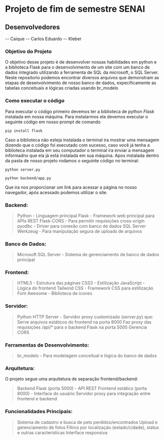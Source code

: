 # Projeto de fim de semestre SENAI
## Desenvolvedores
-- Caique
-- Carlos Eduardo
-- Kleber

### Objetivo do Projeto
O objetivo desse projeto é de desenvolver nossas habilidades em python e a biblioteca Flask para o desenvolvimento de um site com um banco de dados integrado utilizando a ferramenta de SQL da microsoft, o SQL Server. Neste repositorio podemos encontrar diversos arquivos que demonstram as etapas de desenvolvimento de nosso banco de dados, expecificamente as tabelas conceituais e lógicas criadas usando br_modelo
### Como executar o código
Para executar o código primeiro devemos ter a biblioteca de python *Flask* instalada em nossa máquina. Para instalarmos ela devemos executar o seguinte código em nosso prompt de comando
```
pip install flask
```
Caso a biblioteca não esteja instalada o terminal ira mostrar uma mensagem dizendo que o código foi executado com sucesso, caso você já tenha a biblioteca instalada em seu computador  o terminal ira enviar a mensagem informadno que ela já está instalada em sua máquina.
Apos instalada dentro da pasta de nosso projeto rodamos o seguinte código no terminal:
```
python server.py

python backend/app.py
```
Que ira nos proporcionar um link para acessar a página no nosso navegador, após acessado podemos utilizar o site.

### Backend:
> Python - Linguagem principal
> Flask - Framework web principal para APIs REST
> Flask-CORS - Para permitir requisições cross-origin
> pyodbc - Driver para conexão com banco de dados SQL Server
> Werkzeug - Para manipulação segura de uploads de arquivos
### Banco de Dados:
> Microsoft SQL Server - Sistema de gerenciamento de banco de dados principal
### Frontend:
> HTML5 - Estrutura das páginas
> CSS3 - Estilização
> JavaScript - Lógica do frontend
> Tailwind CSS - Framework CSS para estilização
> Font Awesome - Biblioteca de ícones
### Servidor:
> Python HTTP Server - Servidor proxy customizado (server.py) que:
> Serve arquivos estáticos do frontend na porta 8000
> Faz proxy das requisições /api/* para o backend Flask na porta 5000
> Gerencia CORS
### Ferramentas de Desenvolvimento:
> br_modelo - Para modelagem conceitual e lógica do banco de dados
### Arquitetura:
O projeto segue uma arquitetura de separação frontend/backend:

> Backend Flask (porta 5000) - API REST
> Frontend estático (porta 8000) - Interface do usuário
> Servidor proxy para integração entre frontend e backend
### Funcionalidades Principais:
> Sistema de cadastro e busca de pets perdidos/encontrados
> Upload e gerenciamento de fotos
> Filtros por localização (estado/cidade), status e outras características
> Interface responsiva